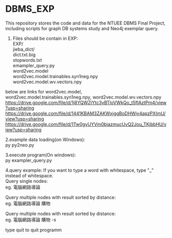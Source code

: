 # DBMS_EXP
This repository stores the code and data for the NTUEE DBMS Final Project, including scripts for graph DB systems study and Neo4j exemplar query.  
1. Files should be contain in EXP:  
  EXP/  
    jieba_dict/  
      dict.txt.big  
      stopwords.txt  
    emampler_query.py  
    word2vec.model  
    word2vec.model.trainables.syn1neg.npy  
    word2vec.model.wv.vectors.npy  

  below are links for word2vec.model, word2vec.model.trainables.syn1neg.npy, word2vec.model.wv.vectors.npy  
  https://drive.google.com/file/d/1j8YQWZjYtc3yBTloVWkQo_t5fIAztPm4/view?usp=sharing  
  https://drive.google.com/file/d/1441KBAM3ZAKWxjggBoDHWiy4apzPXImU/view?usp=sharing  
  https://drive.google.com/file/d/1Tw0gyUYVm0bjazmucUvQ2Jou_TKjbbHU/view?usp=sharing  

2.example data loading(on Windows):   
  py py2neo.py  

3.execute program(On windows):  
  py exampler_query.py  

4.query example: If you want to type a word with whitespace, type "_" instead of whitespace.    
  Query single nodes:  
  eg. 電腦網路導論  

Query multiple nodes with result sorted by distance:  
  eg. 電腦網路導論 購物  

Query multiple nodes with result sorted by distance:  
  eg. 電腦網路導論 購物 -s  

  type quit to quit  programm  
